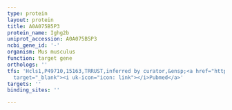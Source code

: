```yaml
---
type: protein
layout: protein
title: A0A075B5P3
protein_name: Ighg2b
uniprot_accession: A0A075B5P3
ncbi_gene_id: '-'
organism: Mus musculus
function: target gene
orthologs: ''
tfs: 'Hcls1,P49710,15163,TRRUST,inferred by curator,&ensp;<a href="https://www.ncbi.nlm.nih.gov/pubmed/?term=11544313%5Buid%5D+OR+16099047%5Buid%5D+OR+29087512%5Buid%5D"
  target="_blank"><i uk-icon="icon: link"></i>Pubmed</a>'
targets: ''
binding_sites: ''

---
```

